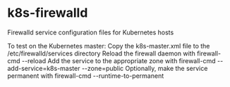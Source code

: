 # k8s-firewalld
Firewalld service configuration files for Kubernetes hosts

To test on the Kubernetes master:
  Copy the k8s-master.xml file to the /etc/firewalld/services directory
  Reload the firewall daemon with firewall-cmd --reload
  Add the service to the appropriate zone with firewall-cmd --add-service=k8s-master --zone=public
  Optionally, make the service permanent with firewall-cmd --runtime-to-permanent
